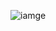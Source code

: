 ![iamge](https://github.com/yl-me/Notes-of-computer-graphics/blob/master/LearnOpenGL/3Model%20loading/model.png)
